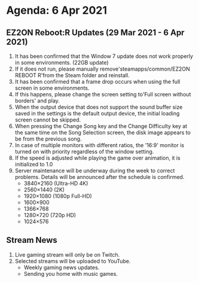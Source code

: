 # Agenda: 6 Apr 2021
## EZ2ON Reboot:R Updates (29 Mar 2021 - 6 Apr 2021)
1. It has been confirmed that the Window 7 update does not work properly in some environments. (22GB update)
2. If it does not run, please manually remove'steamapps/common/EZ2ON REBOOT R'from the Steam folder and reinstall.
3. It has been confirmed that a frame drop occurs when using the full screen in some environments.
4. If this happens, please change the screen setting to'Full screen without borders' and play.
5. When the output device that does not support the sound buffer size saved in the settings is the default output device, the initial loading screen cannot be skipped.
6. When pressing the Change Song key and the Change Difficulty key at the same time on the Song Selection screen, the disk image appears to be from the previous song.
7. In case of multiple monitors with different ratios, the '16:9' monitor is turned on with priority regardless of the window setting.
8. If the speed is adjusted while playing the game over animation, it is initialized to 1.0
9. Server maintenance will be underway during the week to correct problems. Details will be announced after the schedule is confirmed.
	* 3840×2160 (Ultra-HD 4K)
	* 2560×1440 (2K)
	* 1920×1080 (1080p Full-HD)
	* 1600×900
	* 1366×768
	* 1280×720 (720p HD)
	* 1024×576

## Stream News
1. Live gaming stream will only be on Twitch.
2. Selected streams will be uploaded to YouTube.
	* Weekly gaming news updates.
	* Sending you home with music games.